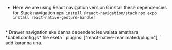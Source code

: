 * Here we are using React navigation version 6
 install these dependencies for Stack navigation
 `npm install @react-navigation/stack`
 `npx expo install react-native-gesture-handler`
<br>
* Drawer navigation eke danna dependencies walata amathara *babel.config.js* file eketa 
`
plugins: ["react-native-reanimated/plugin"],
`
add karanna una.


